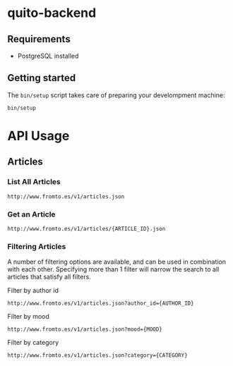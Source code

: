 # quito-backend

## Requirements

  - PostgreSQL installed

## Getting started

The `bin/setup` script takes care of preparing your develompment machine:

```shell
bin/setup
```

# API Usage

## Articles

### List All Articles

```
http://www.fromto.es/v1/articles.json
```

### Get an Article

```
http://www.fromto.es/v1/articles/{ARTICLE_ID}.json
```

### Filtering Articles

A number of filtering options are available, and can be used in combination with
each other.  Specifying more than 1 filter will narrow the search to all
articles that satisfy all filters.

Filter by author id
```
http://www.fromto.es/v1/articles.json?author_id={AUTHOR_ID}
```

Filter by mood
```
http://www.fromto.es/v1/articles.json?mood={MOOD}
```

Filter by category
```
http://www.fromto.es/v1/articles.json?category={CATEGORY}
```
